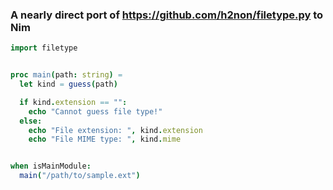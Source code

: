 ### A nearly direct port of https://github.com/h2non/filetype.py to Nim


```nim
import filetype


proc main(path: string) =
  let kind = guess(path)

  if kind.extension == "":
    echo "Cannot guess file type!"
  else:
    echo "File extension: ", kind.extension
    echo "File MIME type: ", kind.mime


when isMainModule:
  main("/path/to/sample.ext")
```
